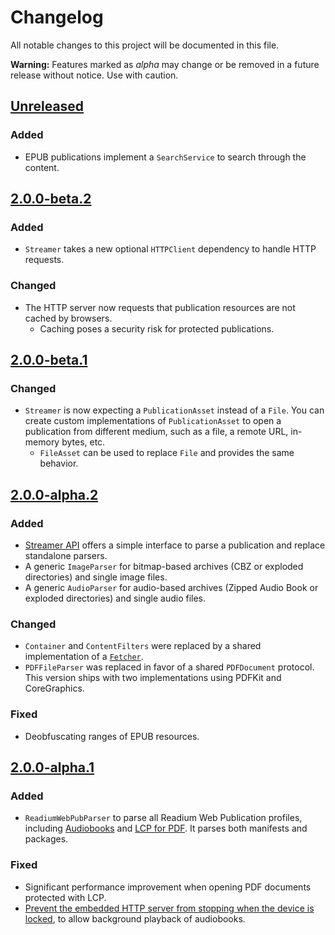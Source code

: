 # Changelog

All notable changes to this project will be documented in this file.

**Warning:** Features marked as *alpha* may change or be removed in a future release without notice. Use with caution.

## [Unreleased]

### Added

* EPUB publications implement a `SearchService` to search through the content.


## [2.0.0-beta.2]

### Added

* `Streamer` takes a new optional `HTTPClient` dependency to handle HTTP requests.


### Changed

* The HTTP server now requests that publication resources are not cached by browsers.
  * Caching poses a security risk for protected publications.


## [2.0.0-beta.1]

### Changed

* `Streamer` is now expecting a `PublicationAsset` instead of a `File`. You can create custom implementations of
`PublicationAsset` to open a publication from different medium, such as a file, a remote URL, in-memory bytes, etc.
  * `FileAsset` can be used to replace `File` and provides the same behavior.
  

## [2.0.0-alpha.2]

### Added

* [Streamer API](https://readium.org/architecture/proposals/005-streamer-api) offers a simple interface to parse a publication and replace standalone parsers.
* A generic `ImageParser` for bitmap-based archives (CBZ or exploded directories) and single image files.
* A generic `AudioParser` for audio-based archives (Zipped Audio Book or exploded directories) and single audio files.

### Changed

* `Container` and `ContentFilters` were replaced by a shared implementation of a [`Fetcher`](https://readium.org/architecture/proposals/002-composite-fetcher-api).
* `PDFFileParser` was replaced in favor of a shared `PDFDocument` protocol. This version ships with two implementations using PDFKit and CoreGraphics.

### Fixed

* Deobfuscating ranges of EPUB resources.


## [2.0.0-alpha.1]

### Added

* `ReadiumWebPubParser` to parse all Readium Web Publication profiles, including [Audiobooks](https://readium.org/webpub-manifest/extensions/audiobook.html) and [LCP for PDF](https://readium.org/lcp-specs/notes/lcp-for-pdf.html). It parses both manifests and packages.

### Fixed

* Significant performance improvement when opening PDF documents protected with LCP.
* [Prevent the embedded HTTP server from stopping when the device is locked](https://github.com/readium/r2-streamer-swift/pull/163), to allow background playback of audiobooks.

[unreleased]: https://github.com/readium/r2-streamer-swift/compare/master...HEAD
[2.0.0-alpha.1]: https://github.com/readium/r2-streamer-swift/compare/1.2.5...2.0.0-alpha.1
[2.0.0-alpha.2]: https://github.com/readium/r2-streamer-swift/compare/2.0.0-alpha.1...2.0.0-alpha.2
[2.0.0-beta.1]: https://github.com/readium/r2-streamer-swift/compare/2.0.0-alpha.2...2.0.0-beta.1
[2.0.0-beta.2]: https://github.com/readium/r2-streamer-swift/compare/2.0.0-beta.1...2.0.0-beta.2
